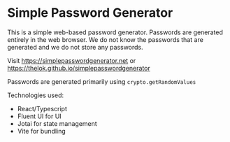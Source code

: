 # Simple Password Generator
This is a simple web-based password generator. Passwords are generated entirely in the web browser. We do not know the passwords that are generated and we do not store any passwords.

Visit https://simplepasswordgenerator.net or https://thelok.github.io/simplepasswordgenerator

Passwords are generated primarily using `crypto.getRandomValues`

Technologies used:
  * React/Typescript
  * Fluent UI for UI
  * Jotai for state management
  * Vite for bundling
